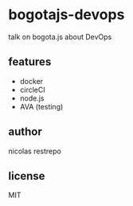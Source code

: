 # bogotajs-devops
talk on bogota.js about DevOps  

## features
* docker
* circleCI
* node.js
* AVA (testing)

## author 
nicolas restrepo

## license 
MIT
